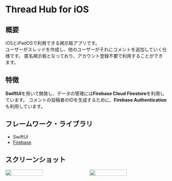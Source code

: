 # Thread Hub for iOS
## 概要
iOSとiPadOSで利用できる掲示板アプリです。  
ユーザーがスレッドを作成し、他のユーザーがそれにコメントを追加していく仕様です。
匿名掲示板となっており、アカウント登録不要で利用することができます。

## 特徴
**SwiftUI**を用いて開発し、データの管理には**Firebase Cloud Firestore**を利用しています。
コメントの投稿者のIDを生成するために、**Firebase Authentication**も利用しています。

## フレームワーク・ライブラリ
- SwiftUI
- [Firebase](https://github.com/firebase/firebase-ios-sdk)

## スクリーンショット
<div style="display: flex; justify-content: space-between;">
  <img style="display: block; width: 48%;" src="https://user-images.githubusercontent.com/65577595/174473440-ff86f12c-994f-45fb-bcb9-e314f219b358.png"/>
  <img style="display: block; width: 48%;" src="https://user-images.githubusercontent.com/65577595/174473462-ad3f183d-15d1-48f0-aa9f-dcc5dcf1912b.png"/>
</div>
